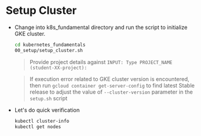 # Setup Cluster

* Change into k8s_fundamental directory and run the script to initialize GKE cluster.
  
  ```bash
  cd kubernetes_fundamentals
  00_setup/setup_cluster.sh
  ```
  >Provide project details against  `INPUT: Type PROJECT_NAME (student-XX-project):`

  >If execution error related to GKE cluster version is encountered, then run `gcloud container get-server-config` to find latest Stable release to adjust the value of `--cluster-version` parameter in the `setup.sh` script
 
* Let's do quick verification
  ```bash
  kubectl cluster-info
  kubectl get nodes
  ```
